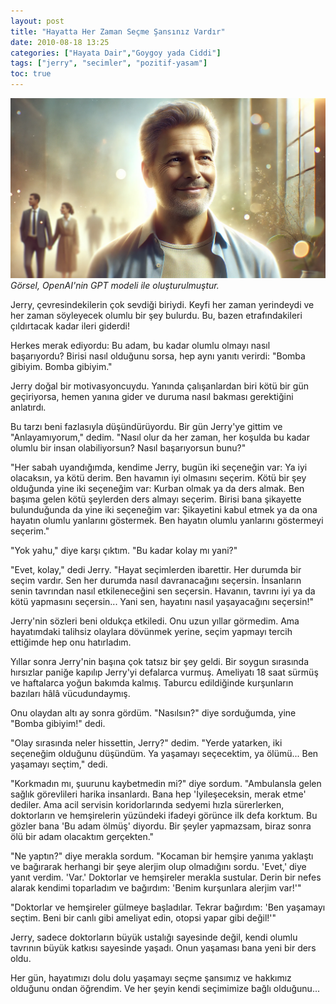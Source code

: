 ```yaml
---
layout: post
title: "Hayatta Her Zaman Seçme Şansınız Vardır"
date: 2010-08-18 13:25
categories: ["Hayata Dair","Goygoy yada Ciddi"]
tags: ["jerry", "secimler", "pozitif-yasam"]
toc: true
---
```


![Jerry](assets/img/jerry.webp)
_Görsel, OpenAI'nin GPT modeli ile oluşturulmuştur._

Jerry, çevresindekilerin çok sevdiği biriydi. Keyfi her zaman yerindeydi ve her zaman söyleyecek olumlu bir şey bulurdu. Bu, bazen etrafındakileri çıldırtacak kadar ileri giderdi!

Herkes merak ediyordu: Bu adam, bu kadar olumlu olmayı nasıl başarıyordu? Birisi nasıl olduğunu sorsa, hep aynı yanıtı verirdi: "Bomba gibiyim. Bomba gibiyim."

Jerry doğal bir motivasyoncuydu. Yanında çalışanlardan biri kötü bir gün geçiriyorsa, hemen yanına gider ve duruma nasıl bakması gerektiğini anlatırdı.

Bu tarzı beni fazlasıyla düşündürüyordu. Bir gün Jerry'ye gittim ve "Anlayamıyorum," dedim. "Nasıl olur da her zaman, her koşulda bu kadar olumlu bir insan olabiliyorsun? Nasıl başarıyorsun bunu?"

"Her sabah uyandığımda, kendime Jerry, bugün iki seçeneğin var: Ya iyi olacaksın, ya kötü derim. Ben havamın iyi olmasını seçerim. Kötü bir şey olduğunda yine iki seçeneğim var: Kurban olmak ya da ders almak. Ben başıma gelen kötü şeylerden ders almayı seçerim. Birisi bana şikayette bulunduğunda da yine iki seçeneğim var: Şikayetini kabul etmek ya da ona hayatın olumlu yanlarını göstermek. Ben hayatın olumlu yanlarını göstermeyi seçerim."

"Yok yahu," diye karşı çıktım. "Bu kadar kolay mı yani?"

"Evet, kolay," dedi Jerry. "Hayat seçimlerden ibarettir. Her durumda bir seçim vardır. Sen her durumda nasıl davranacağını seçersin. İnsanların senin tavrından nasıl etkileneceğini sen seçersin. Havanın, tavrını iyi ya da kötü yapmasını seçersin... Yani sen, hayatını nasıl yaşayacağını seçersin!"

Jerry'nin sözleri beni oldukça etkiledi. Onu uzun yıllar görmedim. Ama hayatımdaki talihsiz olaylara dövünmek yerine, seçim yapmayı tercih ettiğimde hep onu hatırladım.

Yıllar sonra Jerry'nin başına çok tatsız bir şey geldi. Bir soygun sırasında hırsızlar paniğe kapılıp Jerry'yi defalarca vurmuş. Ameliyatı 18 saat sürmüş ve haftalarca yoğun bakımda kalmış. Taburcu edildiğinde kurşunların bazıları hâlâ vücudundaymış.

Onu olaydan altı ay sonra gördüm. "Nasılsın?" diye sorduğumda, yine "Bomba gibiyim!" dedi.

"Olay sırasında neler hissettin, Jerry?" dedim. "Yerde yatarken, iki seçeneğim olduğunu düşündüm. Ya yaşamayı seçecektim, ya ölümü... Ben yaşamayı seçtim," dedi.

"Korkmadın mı, şuurunu kaybetmedin mi?" diye sordum. "Ambulansla gelen sağlık görevlileri harika insanlardı. Bana hep 'İyileşeceksin, merak etme' dediler. Ama acil servisin koridorlarında sedyemi hızla sürerlerken, doktorların ve hemşirelerin yüzündeki ifadeyi görünce ilk defa korktum. Bu gözler bana 'Bu adam ölmüş' diyordu. Bir şeyler yapmazsam, biraz sonra ölü bir adam olacaktım gerçekten."

"Ne yaptın?" diye merakla sordum. "Kocaman bir hemşire yanıma yaklaştı ve bağırarak herhangi bir şeye alerjim olup olmadığını sordu. 'Evet,' diye yanıt verdim. 'Var.' Doktorlar ve hemşireler merakla sustular. Derin bir nefes alarak kendimi toparladım ve bağırdım: 'Benim kurşunlara alerjim var!'"

"Doktorlar ve hemşireler gülmeye başladılar. Tekrar bağırdım: 'Ben yaşamayı seçtim. Beni bir canlı gibi ameliyat edin, otopsi yapar gibi değil!'"

Jerry, sadece doktorların büyük ustalığı sayesinde değil, kendi olumlu tavrının büyük katkısı sayesinde yaşadı. Onun yaşaması bana yeni bir ders oldu.

Her gün, hayatımızı dolu dolu yaşamayı seçme şansımız ve hakkımız olduğunu ondan öğrendim. Ve her şeyin kendi seçimimize bağlı olduğunu...